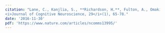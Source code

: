 ```yaml
---
citation: "Lane, C., Kanjlia, S., **Richardson, H.**, Fulton, A., Omaki, A., Bedny, M. (2016). Reduced left-lateralization of language in congenitally blind individuals. 
<i>Journal of Cognitive Neuroscience, 29</i>(1), 65-78."
date: '2016-11-30'
pdf: 'https://www.nature.com/articles/ncomms13995/'
---
```

